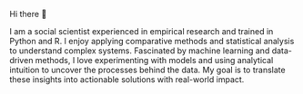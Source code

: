Hi there 👋

I am a social scientist experienced in empirical research and trained in Python and R. I enjoy applying comparative methods and statistical analysis to understand complex systems. Fascinated by machine learning and data-driven methods, I love experimenting with models and using analytical intuition to uncover the processes behind the data. My goal is to translate these insights into actionable solutions with real-world impact.

<!--
**StefanieKo/StefanieKo** is a ✨ _special_ ✨ repository because its `README.md` (this file) appears on your GitHub profile.

Here are some ideas to get you started:

- 🔭 I’m currently working on ...
- 🌱 I’m currently learning ...
- 👯 I’m looking to collaborate on ...
- 🤔 I’m looking for help with ...
- 💬 Ask me about ...
- 📫 How to reach me: ...
- 😄 Pronouns: ...
- ⚡ Fun fact: ...
-->

